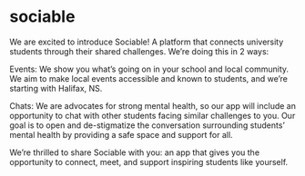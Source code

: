 # sociable
We are excited to introduce Sociable! A platform that connects university students through their shared challenges. We’re doing this in 2 ways:   


Events: We show you what’s going on in your school and local community. We aim to make local events accessible and known to students, and we’re starting with Halifax, NS.


Chats: We are advocates for strong mental health, so our app will include an opportunity to chat with other students facing similar challenges to you. Our goal is to open and de-stigmatize the conversation surrounding students’ mental health by providing a safe space and support for all. 


We’re thrilled to share Sociable with you: an app that gives you the opportunity to connect, meet, and support inspiring students like yourself.
